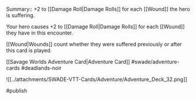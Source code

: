 Summary:: +2 to [[Damage Roll|Damage Rolls]] for each [[Wound]] the hero is suffering.

Your hero causes +2 to [[Damage Roll|Damage Rolls]] for each [[Wound]] they have in this encounter.

[[Wound|Wounds]] count whether they were suffered previously or after this card is played.

[[Savage Worlds Adventure Card|Adventure Card]] #swade/adventure-cards #deadlands-noir 

![[../attachments/SWADE-VTT-Cards/Adventure/Adventure_Deck_32.png]]

#publish 
